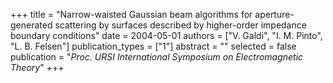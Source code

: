 +++
title = "Narrow-waisted Gaussian beam algorithms for aperture-generated scattering by surfaces described by higher-order impedance boundary conditions"
date = 2004-05-01
authors = ["V. Galdi", "I. M. Pinto", "L. B. Felsen"]
publication_types = ["1"]
abstract = ""
selected = false
publication = "*Proc. URSI International Symposium on Electromagnetic Theory*"
+++

